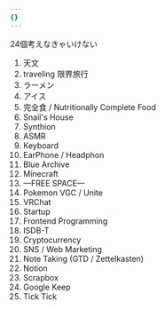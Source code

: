 ```yaml
---
{}
---
```

24個考えなきゃいけない

  

1. 天文
2. traveling 限界旅行
3. ラーメン
4. アイス
5. 完全食 / Nutritionally Complete Food
6. Snail's House
7. Synthion
8. ASMR
9. Keyboard
10. EarPhone / Headphon
11. Blue Archive
12. Minecraft
13. —FREE SPACE—
14. Pokemon VGC / Unite
15. VRChat
16. Startup
17. Frontend Programming
18. ISDB-T
19. Cryptocurrency
20. SNS / Web Marketing
21. Note Taking (GTD / Zettelkasten)
22. Notion
23. Scrapbox
24. Google Keep
25. Tick Tick